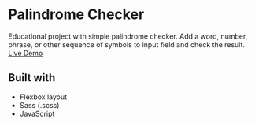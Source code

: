 # Palindrome Checker
Educational project with simple palindrome checker. Add a word, number, phrase, or other sequence of symbols to input field and check the result.  
[Live Demo](https://abatushkova.github.io/edu-palindrome-checker/)

## Built with
- Flexbox layout
- Sass (.scss)
- JavaScript
